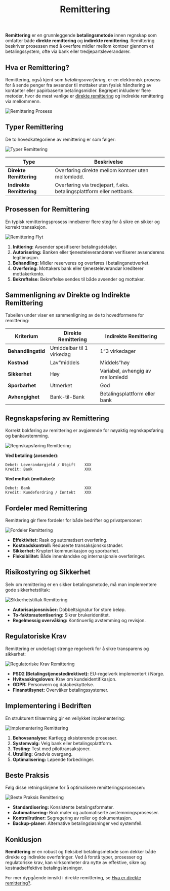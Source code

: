 ﻿---
title: "Remittering"
seoTitle: "Remittering"
description: '**Remittering** er en grunnleggende **betalingsmetode** innen regnskap som omfatter både **direkte remittering** og **indirekte remittering**. Remittering besk...'
---

**Remittering** er en grunnleggende **betalingsmetode** innen regnskap som omfatter både **direkte remittering** og **indirekte remittering**. Remittering beskriver prosessen med å overføre midler mellom kontoer gjennom et betalingssystem, ofte via bank eller tredjepartsleverandører.

## Hva er Remittering?

Remittering, også kjent som *betalingsoverføring*, er en elektronisk prosess for å sende penger fra avsender til mottaker uten fysisk håndtering av kontanter eller papirbaserte betalingsmidler. Begrepet inkluderer flere metoder, hvor de mest vanlige er [direkte remittering](/blogs/regnskap/hva-er-direkte-remittering "Hva er Direkte Remittering? Komplett Guide til Direkte Overføringer") og indirekte remittering via mellommenn.

![Remittering Prosess](remittering-prosess.svg)

## Typer Remittering

De to hovedkategoriene av remittering er som følger:

![Typer Remittering](typer-remittering.svg)

| Type                    | Beskrivelse                                                    |
|-------------------------|----------------------------------------------------------------|
| **Direkte Remittering**   | Overføring direkte mellom kontoer uten mellomledd.               |
| **Indirekte Remittering** | Overføring via tredjepart, f.eks. betalingsplattform eller nettbank. |

## Prosessen for Remittering

En typisk remitteringsprosess innebærer flere steg for å sikre en sikker og korrekt transaksjon.

![Remittering Flyt](remittering-flyt.svg)

1. **Initiering:** Avsender spesifiserer betalingsdetaljer.
2. **Autorisering:** Banken eller tjenesteleverandøren verifiserer avsenderens legitimasjon.
3. **Behandling:** Midler reserveres og overføres i betalingsnettverket.
4. **Overføring:** Mottakers bank eller tjenesteleverandør krediterer mottakerkonto.
5. **Bekreftelse:** Bekreftelse sendes til både avsender og mottaker.

## Sammenligning av Direkte og Indirekte Remittering

Tabellen under viser en sammenligning av de to hovedformene for remittering:

| Kriterium            | Direkte Remittering              | Indirekte Remittering                |
|----------------------|----------------------------------|--------------------------------------|
| **Behandlingstid**   | Umiddelbar til 1 virkedag        | 1“3 virkedager                       |
| **Kostnad**          | Lav“middels                      | Middels“høy                          |
| **Sikkerhet**        | Høy                              | Variabel, avhengig av mellomledd     |
| **Sporbarhet**       | Utmerket                         | God                                  |
| **Avhengighet**      | Bank-til-Bank                    | Betalingsplattform eller bank        |

## Regnskapsføring av Remittering

Korrekt bokføring av remittering er avgjørende for nøyaktig regnskapsføring og bankavstemming.

![Regnskapsføring Remittering](regnskapsforing-remittering.svg)

**Ved betaling (avsender):**
```text
Debet: Leverandørgjeld / Utgift    XXX
Kredit: Bank                       XXX
```

**Ved mottak (mottaker):**
```text
Debet: Bank                        XXX
Kredit: Kundefordring / Inntekt    XXX
```

## Fordeler med Remittering

Remittering gir flere fordeler for både bedrifter og privatpersoner:

![Fordeler Remittering](fordeler-remittering.svg)

* **Effektivitet:** Rask og automatisert overføring.
* **Kostnadskontroll:** Reduserte transaksjonskostnader.
* **Sikkerhet:** Kryptert kommunikasjon og sporbarhet.
* **Fleksibilitet:** Både innenlandske og internasjonale overføringer.

## Risikostyring og Sikkerhet

Selv om remittering er en sikker betalingsmetode, må man implementere gode sikkerhetstiltak:

![Sikkerhetstiltak Remittering](sikkerhetstiltak-remittering.svg)

* **Autorisasjonsnivåer:** Dobbeltsignatur for store beløp.
* **To-faktorautentisering:** Sikrer brukeridentitet.
* **Regelmessig overvåking:** Kontinuerlig avstemming og revisjon.

## Regulatoriske Krav

Remittering er underlagt strenge regelverk for å sikre transparens og sikkerhet:

![Regulatoriske Krav Remittering](regulatoriske-krav-remittering.svg)

* **PSD2 (Betalingstjenestedirektivet):** EU-regelverk implementert i Norge.
* **Hvitvaskingsloven:** Krav om kundeidentifikasjon.
* **GDPR:** Personvern og databeskyttelse.
* **Finanstilsynet:** Overvåker betalingssystemer.

## Implementering i Bedriften

En strukturert tilnærming gir en vellykket implementering:

![Implementering Remittering](implementering-remittering.svg)

1. **Behovsanalyse:** Kartlegg eksisterende prosesser.
2. **Systemvalg:** Velg bank eller betalingsplattform.
3. **Testing:** Test med pilottransaksjoner.
4. **Utrulling:** Gradvis overgang.
5. **Optimalisering:** Løpende forbedringer.

## Beste Praksis

Følg disse retningslinjene for å optimalisere remitteringsprosessen:

![Beste Praksis Remittering](beste-praksis-remittering.svg)

* **Standardisering:** Konsistente betalingsformater.
* **Automatisering:** Bruk maler og automatiserte avstemmingsprosesser.
* **Kontrollrutiner:** Segregering av roller og dokumentasjon.
* **Backup-planer:** Alternative betalingsløsninger ved systemfeil.

## Konklusjon

**Remittering** er en robust og fleksibel betalingsmetode som dekker både direkte og indirekte overføringer. Ved å forstå typer, prosesser og regulatoriske krav, kan virksomheter dra nytte av effektive, sikre og kostnadseffektive betalingsløsninger.

For mer dypgående innsikt i direkte remittering, se [Hva er direkte remittering?](/blogs/regnskap/hva-er-direkte-remittering "Hva er Direkte Remittering? Komplett Guide til Direkte Overføringer").










